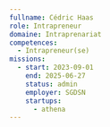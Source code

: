```yaml
---
fullname: Cédric Haas
role: Intrapreneur
domaine: Intraprenariat
competences:
  - Intrapreneur(se)
missions:
  - start: 2023-09-01
    end: 2025-06-27
    status: admin
    employer: SGDSN
    startups:
      - athena
---
```

